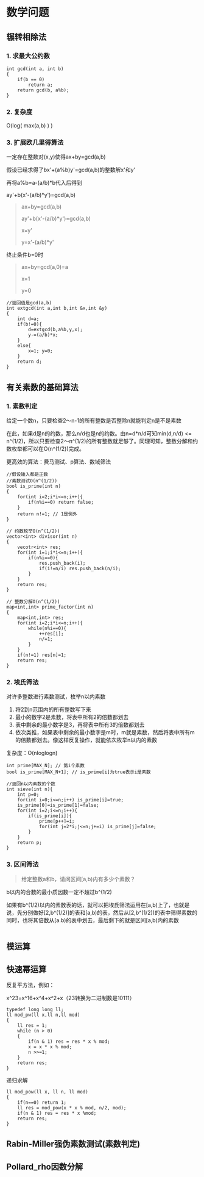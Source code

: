 # 数学问题
## 辗转相除法
### 1. 求最大公约数
```
int gcd(int a, int b)
{
	if(b == 0)
		return a;
	return gcd(b, a%b);
}
```
### 2. 复杂度
O(log( max(a,b) ) )

### 3. 扩展欧几里得算法
一定存在整数对(x,y)使得ax+by=gcd(a,b)

假设已经求得了bx'+(a%b)y'=gcd(a,b)的整数解x'和y'

再将a%b=a-(a/b)*b代入后得到

ay'+b(x'-(a/b)*y')=gcd(a,b)

>ax+by=gcd(a,b)
>
>ay'+b(x'-(a/b)*y')=gcd(a,b)
>
>x=y'
>
>y=x'-(a/b)*y'

终止条件b=0时
>ax+by=gcd(a,0)=a
>
>x=1
>
>y=0

```
//返回值是gcd(a,b)
int extgcd(int a,int b,int &x,int &y)
{
	int d=a;
	if(b!=0){
		d=extgcd(b,a%b,y,x);
		y-=(a/b)*x;
	}
	else{
		x=1; y=0;
	}
	return d;
}
```
## 有关素数的基础算法
### 1. 素数判定
给定一个数n，只要检查2～n-1的所有整数是否整除n就能判定n是不是素数

在此，如果d是n的约数，那么n/d也是n的约数。由n=d*n/d可知min(d,n/d) <= n^(1/2)，所以只要检查2～n^(1/2)的所有整数就足够了。同理可知，整数分解和约数枚举都可以在O(n^(1/2))完成。

更高效的算法：费马测试、p算法、数域筛法

```
//假设输入都是正数
//素数测试O(n^(1/2))
bool is_prime(int n)
{
	for(int i=2;i*i<=n;i++){
		if(n%i==0) return false;
	}
	return n!=1; // 1是例外
}

// 约数枚举O(n^(1/2))
vector<int> divisor(int n)
{
	vecotr<int> res;
	for(int i=1;i*i<=n;i++){
		if(n%i==0){
			res.push_back(i);
			if(i!=n/i) res.push_back(n/i);
		}
	}
	return res;
}

// 整数分解O(n^(1/2))
map<int,int> prime_factor(int n)
{
	map<int,int> res;
    for(int i=2;i*i<=n;i++){
        while(n%i==0){
            ++res[i];
            n/=1;
        }
    }
    if(n!=1) res[n]=1;
    return res;
}
```
### 2. 埃氏筛法
对许多整数进行素数测试，枚举n以内素数

1. 将2到n范围内的所有整数写下来
2. 最小的数字2是素数，将表中所有2的倍数都划去
3. 表中剩余的最小数字是3，再将表中所有3的倍数都划去
4. 依次类推，如果表中剩余的最小数字是m时，m就是素数，然后将表中所有m的倍数都划去。像这样反复操作，就能依次枚举n以内的素数

复杂度：O(nloglogn)

```
int prime[MAX_N]; // 第i个素数
bool is_prime[MAX_N+1]; // is_prime[i]为true表示i是素数

//返回n以内素数的个数
int sieve(int n){
    int p=0;
    for(int i=0;i<=n;i++) is_prime[i]=true;
    is_prime[0]=is_prime[1]=false;
    for(int i=2;i<=n;i++){
        if(is_prime[i]){
            prime[p++]=i;
            for(int j=2*i;j<=n;j+=i) is_prime[j]=false;
        }
    }
    return p;
}
```
### 3. 区间筛法
>给定整数a和b，请问区间[a,b)内有多少个素数？

b以内的合数的最小质因数一定不超过b^(1/2)

如果有b^(1/2)以内的素数表的话，就可以把埃氏筛法运用在[a,b)上了，也就是说，先分别做好[2,b^(1/2)]的表和[a,b)的表，然后从[2,b^(1/2))的表中筛得素数的同时，也将其倍数从[a.b)的表中划去，最后剩下的就是区间[a,b)内的素数

```

```
## 模运算
## 快速幂运算
反复平方法，例如：

x^23=x^16+x^4+x^2+x（23转换为二进制数是10111）

```
typedef long long ll;
ll mod_pw(ll x,ll n,ll mod)
{
    ll res = 1;
    while (n > 0)
    {
        if(n & 1) res = res * x % mod;
        x = x * x % mod;
        n >>=1;
    }
    return res;
}
```
递归求解

```
ll mod_pow(ll x, ll n, ll mod)
{
	if(n==0) return 1;
	ll res = mod_pow(x * x % mod, n/2, mod);
	if(n & 1) res = res * x %mod;
	return res;
}
```
## Rabin-Miller强伪素数测试(素数判定)

## Pollard_rho因数分解